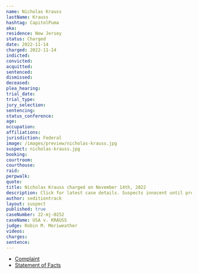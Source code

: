 ```yaml
---
name: Nicholas Krauss
lastName: Krauss
hashtag: CapitolPuma
aka:
residence: New Jersey
status: Charged
date: 2022-11-14
charged: 2022-11-14
indicted:
convicted:
acquitted:
sentenced:
dismissed:
deceased:
plea_hearing:
trial_date:
trial_type:
jury_selection:
sentencing:
status_conference:
age:
occupation:
affiliations:
jurisdiction: Federal
image: /images/preview/nicholas-krauss.jpg
suspect: nicholas-krauss.jpg
booking:
courtroom:
courthouse:
raid:
perpwalk:
quote:
title: Nicholas Krauss charged on November 14th, 2022
description: Click for latest case details. Suspects innocent until proven guilty.
author: seditiontrack
layout: suspect
published: true
caseNumber: 22-mj-0252
caseName: USA v. KRAUSS
judge: Robin M. Meriweather
videos:
charges:
sentence:
---
```

- [Complaint](https://www.justice.gov/usao-dc/case-multi-defendant/file/1551961/download)
- [Statement of Facts](https://www.justice.gov/usao-dc/case-multi-defendant/file/1551966/download)
